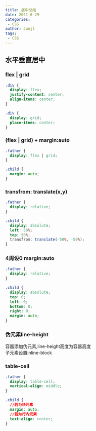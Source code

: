 ```yaml
---
title: 居中总结
date: 2021-6-29
categories:
 - CSS
author: Junjl
tags:
 - CSS
---
```


## 水平垂直居中

### flex | grid
```css
.div {
  display: flex;
  justify-content: center;
  align-items: center;
}

.div {
  display: grid;
  place-items: center;
}
```

### (flex | grid) + margin:auto
```css
.father {
  display: flex | grid;
}

.child {
  margin: auto;
}
```

### transfrom: translate(x,y)
```css
.father {
  display: relative;
}

.child {
  display: absolute;
  left: 50%;
  top: 50%;
  transfrom: translate(-50%, -50%);
}
```

### 4周设0 margin:auto
```css
.father {
  display: relative;
}

.child {
  display: absolute;
  top: 0;
  left: 0;
  bottom: 0;
  right: 0;
  margin: auto;
}
```

### 伪元素line-height
容器添加伪元素,line-height高度为容器高度  
子元素设置inline-block

### table-cell
```css
.father {
  display: table-cell;
  vertical-align: middle;
}

.child {
  //若为块元素
  margin: auto;
  //若为行内元素
  text-align: center;
}
```